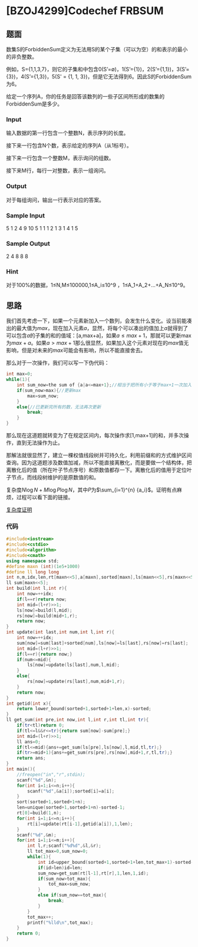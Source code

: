 # [BZOJ4299]Codechef FRBSUM

## 题面

数集S的ForbiddenSum定义为无法用S的某个子集（可以为空）的和表示的最小的非负整数。

例如，S={1,1,3,7}，则它的子集和中包含0(S’=∅)，1(S’={1})，2(S’={1,1})，3(S’={3})，4(S’={1,3})，5(S' = {1, 1, 3})，但是它无法得到6。因此S的ForbiddenSum为6。

给定一个序列A，你的任务是回答该数列的一些子区间所形成的数集的ForbiddenSum是多少。

### Input

输入数据的第一行包含一个整数N，表示序列的长度。

接下来一行包含N个数，表示给定的序列A（从1标号）。

接下来一行包含一个整数M，表示询问的组数。

接下来M行，每行一对整数，表示一组询问。

### Output

对于每组询问，输出一行表示对应的答案。

### Sample Input

5 1 2 4 9 10 5 1 1 1 2 1 3 1 4 1 5

### Sample Output

2 4 8 8 8

### Hint

对于100%的数据，1≤N,M≤100000,1≤A_i≤10^9 ，1≤A_1+A_2+…+A_N≤10^9。

## 思路

我们首先考虑一下，如果一个元素新加入一个数列，会发生什么变化。设当前能凑出的最大值为$max$，现在加入元素$a$，显然，将每个可以凑出的值加上$a$就得到了可以包含$a$的子集的和的值域：[a,max+a]，如果$a \leq max+1$，那就可以更新max为$max+a$。如果$a >max+1$那么很显然，如果加入这个元素对现在的$max$值无影响，但是对未来的$max$可能会有影响，所以不能直接舍去。

那么对于一次操作，我们可以写一下伪代码：

```cpp
int max=0;
while(1){
    int sum_now=the sum of {a|a<=max+1};//相当于把所有小于等于max+1一次加入
    if(sum_now>max){//更新max
        max=sum_now;
    }
    else{//已更新完所有的数，无法再次更新
        break;
    }
}
```

那么现在这道题就转变为了在规定区间内，每次操作求[1,max+1]的和，并多次操作，直到无法操作为止。

那解法就很显然了，建立一棵权值线段树并可持久化，利用前缀和的方式维护区间查询。因为这道题涉及数值加减，所以不能直接离散化，而是要做一个结构体，把离散化后的值（所在叶子节点序号）和原数值都存一下。离散化后的值用于定位叶子节点，而线段树维护的是原数值的和。

复杂度$N \log N + M \log P \log N$，其中$P$为$\sum_{i=1}^{n} {a_i}$。证明有点麻烦，过程可以看下面的链接。

[复杂度证明](<https://discuss.codechef.com/t/frbsum-editorial/4198>)

### 代码

```cpp
#include<iostream>
#include<cstdio>
#include<algorithm>
#include<cmath>
using namespace std;
#define maxn (int)(1e5+1000)
#define ll long long
int n,m,idx,len,rt[maxn<<5],a[maxn],sorted[maxn],ls[maxn<<5],rs[maxn<<5];
ll sum[maxn<<5];
int build(int l,int r){
	int now=++idx;
	if(l==r)return now;
	int mid=(l+r)>>1;
	ls[now]=build(l,mid);
	rs[now]=build(mid+1,r);
	return now;
}
int update(int last,int num,int l,int r){
	int now=++idx;
	sum[now]=sum[last]+sorted[num],ls[now]=ls[last],rs[now]=rs[last];
	int mid=(l+r)>>1;
	if(l==r){return now;}
	if(num<=mid){
		ls[now]=update(ls[last],num,l,mid);
	}
	else{
		rs[now]=update(rs[last],num,mid+1,r);
	}
	return now;
}
int getid(int x){
	return lower_bound(sorted+1,sorted+1+len,x)-sorted;
}
ll get_sum(int pre,int now,int l,int r,int tl,int tr){
	if(tr<tl)return 0;
	if(tl<=l&&r<=tr){return sum[now]-sum[pre];}
	int mid=(l+r)>>1;
	ll ans=0;
	if(tl<=mid){ans+=get_sum(ls[pre],ls[now],l,mid,tl,tr);}
	if(tr>=mid+1){ans+=get_sum(rs[pre],rs[now],mid+1,r,tl,tr);}
	return ans;
}
int main(){
	//freopen("in","r",stdin);
	scanf("%d",&n);
	for(int i=1;i<=n;i++){
		scanf("%d",&a[i]);sorted[i]=a[i];
	}
	sort(sorted+1,sorted+1+n);
	len=unique(sorted+1,sorted+1+n)-sorted-1;
	rt[0]=build(1,n);
	for(int i=1;i<=n;i++){
		rt[i]=update(rt[i-1],getid(a[i]),1,len);
	}
	scanf("%d",&m);
	for(int i=1;i<=m;i++){
		int l,r;scanf("%d%d",&l,&r);
		ll tot_max=0,sum_now=0;
		while(1){
			int id=upper_bound(sorted+1,sorted+1+len,tot_max+1)-sorted-1;
			if(id>len)id=len;
			sum_now=get_sum(rt[l-1],rt[r],1,len,1,id);
			if(sum_now>tot_max){
				tot_max=sum_now;
			}
			else if(sum_now==tot_max){
				break;
			}
		}
		tot_max++;
		printf("%lld\n",tot_max);
	}
	return 0;
}
```

